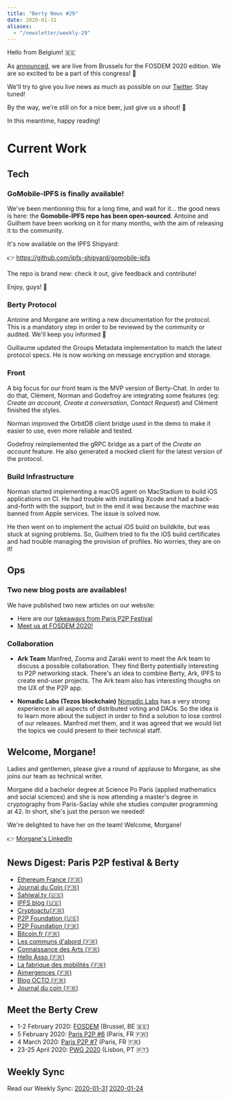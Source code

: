 ```yaml
---
title: "Berty News #29"
date: 2020-01-31
aliases:
  - "/newsletter/weekly-29"
---
```


Hello from Belgium! 🇧🇪

As [announced](https://berty.tech/blog/berty-at-fosdem-2020/), we are live from Brussels for the FOSDEM 2020 edition. We are so excited to be a part of this congress! 🤩

We'll try to give you live news as much as possible on our [Twitter](https://twitter.com/berty). Stay tuned!


By the way, we're still on for a nice beer, just give us a shout! 🍻

In this meantime, happy reading!

# Current Work

## Tech

### GoMobile-IPFS is finally available!

We've been mentioning this for a long time, and wait for it... the good news is here: the **Gomobile-IPFS repo has been open-sourced**. Antoine and Guilhem have been working on it for many months, with the aim of releasing it to the community.


It's now available on the IPFS Shipyard:

👉 https://github.com/ipfs-shipyard/gomobile-ipfs

The repo is brand new: check it out, give feedback and contribute!

Enjoy, guys! 💙


### Berty Protocol

Antoine and Morgane are writing a new documentation for the protocol. This is a mandatory step in order to be reviewed by the community or audited. We'll keep you informed 🙂

Guillaume updated the Groups Metadata implementation to match the latest protocol specs. He is now working on message encryption and storage.

### Front

A big focus for our front team is the MVP version of Berty-Chat. In order to do that, Clément, Norman and Godefroy are integrating some features (eg: _Create an account_, _Create a conversation_, _Contact Request_) and Clément finished the styles.

Norman improved the OrbitDB client bridge used in the demo to make it easier to use, even more reliable and tested.

Godefroy reimplemented the gRPC bridge as a part of the _Create an account_ feature. He also generated a mocked client for the latest version of the protocol.


### Build Infrastructure


Norman started implementing a macOS agent on MacStadium to build iOS applications on CI. He had trouble with installing Xcode and had a back-and-forth with the support, but in the end it was because the machine was banned from Apple services. The issue is solved now.

He then went on to implement the actual iOS build on buildkite, but was stuck at signing problems. So, Guilhem tried to fix the iOS build certificates and had trouble managing the provision of profiles. No worries, they are on it!


## Ops


### Two new blog posts are availables!

We have published two new articles on our website:
* Here are our [takeaways from Paris P2P Festival](https://berty.tech/blog/berty-at-p2p-festival/)
* [Meet us at FOSDEM 2020!](https://berty.tech/blog/berty-at-fosdem-2020/)


### Collaboration

* **Ark Team** Manfred, Zooma and Zaraki went to meet the Ark team to discuss a possible collaboration. They find Berty potentially interesting to P2P networking stack. There's an idea to combine Berty, Ark, IPFS to create end-user projects. The Ark team also has interesting thoughs on the UX of the P2P app.

* **Nomadic Labs (Tezos blockchain)** [Nomadic Labs](https://nomadic-labs.com/) has a very strong experience in all aspects of distributed voting and DAOs. So the idea is to learn more about the subject in order to find a solution to lose control of our releases. Manfred met them, and it was agreed that we would list the topics we could present to their technical staff.



## Welcome, Morgane!

Ladies and gentlemen, please give a round of applause to Morgane, as she joins our team as technical writer.

Morgane did a bachelor degree at Science Po Paris (applied mathematics and social sciences) and she is now attending a master's degree in cryptography from Paris-Saclay while she studies computer programming at 42. In short, she's just the person we needed!

We're delighted to have her on the team! Welcome, Morgane!

👉 [Morgane's LinkedIn](https://www.linkedin.com/in/morgane-guerreau/)


## News Digest: Paris P2P festival & Berty
* [Ethereum France (🇫🇷)](https://www.ethereum-france.com/ethereum-au-paris-p2p-festival/)
* [Journal du Coin (🇫🇷)](https://journalducoin.com/bitcoin/p2p-festival-atelier-zeronet-libtorrent-avec-lola/)
* [Sahiwal.tv (🇺🇸)](https://sahiwal.tv/p2p-festival-zeronet-and-libtorrent-workshops-with-lola-2/)
* [IPFS blog (🇺🇸)](https://blog.ipfs.io/weekly-71/)
* [Cryptoactu(🇫🇷)](https://cryptoactu.com/bitcoin-un-apprentissage-necessaire/)
* [P2P Foundation (🇺🇸)](https://blog.p2pfoundation.net/the-p2p-festival-in-paris-unite-the-peers/2020/01/05)
* [P2P Foundation (🇫🇷)](http://blogfr.p2pfoundation.net/2020/01/08/paris-p2p-festival-du-pair-a-pair-et-des-communs/)
* [Bitcoin.fr (🇫🇷)](https://bitcoin.fr/events/paris-p2p-festival/)
* [Les communs d'abord (🇫🇷)](https://www.les-communs-dabord.org/p2p-festival-un-rassemblement-autour-du-peer-to-peer-8-12-janvier-2020-paris/)
* [Connaissance des Arts (🇫🇷)](https://www.connaissancedesarts.com/evenement/paris-p2p-festival/)
* [Hello Asso (🇫🇷)](https://www.helloasso.com/associations/osmose-collective/collectes/paris-p2p-festival-0-bootstrap)
* [La fabrique des mobilités (🇫🇷)](https://wiki.lafabriquedesmobilites.fr/wiki/P2P_Paris_Festival)
* [Aimergences (🇫🇷)](https://aimergences.com/paris-p2p-festival/)
* [Blog OCTO (🇫🇷)](https://blog.octo.com/compte-rendu-du-paris-p2p-festival/)
* [Journal du coin (🇫🇷)](https://journalducoin.com/bitcoin/participez-au-peer-to-peer-p2p-festival-de-paris/)



## Meet the Berty Crew

* 1-2 February 2020: [FOSDEM](https://fosdem.org/2020/) (Brussel, BE 🇧🇪)
* 5 February 2020: [Paris P2P #6](https://p2p.paris/en/event/monthly-6/) (Paris, FR 🇫🇷)
* 4 March 2020: [Paris P2P #7](https://p2p.paris/en/event/monthly-7/) (Paris, FR 🇫🇷)
* 23-25 April 2020: [PWG 2020](https://www.worldgathering.planetiers.com/) (Lisbon, PT 🇵🇹)

## Weekly Sync

Read our Weekly Sync: [2020-01-31](https://github.com/berty/mgmt/blob/master/meeting-notes/2020/Q1/2020-01-31--staff-team-weekly-sync.md) [2020-01-24](https://github.com/berty/mgmt/blob/master/meeting-notes/2020/Q1/2020-01-24--staff-team-weekly-sync.md)


